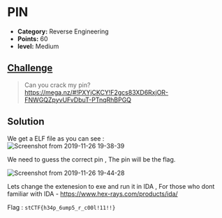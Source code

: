 
# PIN

* **Category:** Reverse Engineering
* **Points:** 60
* **level:** Medium


## [Challenge](https://ctflearn.com/challenge/379)

> Can you crack my pin?  
>https://mega.nz/#!PXYjCKCY!F2gcs83XD6RxjOR-FNWGQZpyvUFvDbuT-PTnqRhBPGQ




## Solution
We get a ELF file as you can see :   
![Screenshot from 2019-11-26 19-38-39](https://user-images.githubusercontent.com/57364083/69648357-d3dd4a80-1073-11ea-851a-ab0c2e04786f.png)

We need to guess the correct pin , The pin will be the flag.  


![Screenshot from 2019-11-26 19-44-28](https://user-images.githubusercontent.com/57364083/69648773-9c22d280-1074-11ea-92ae-50aaaada5bab.png)


Lets change the extenesion to exe and run it in IDA , For those who dont familiar with IDA - https://www.hex-rays.com/products/ida/  


Flag : ```stCTF{h34p_6ump5_r_c00l!11!!}```

